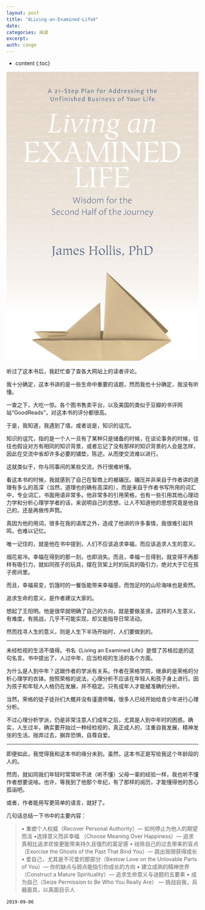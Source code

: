 ```yaml
---
layout: post
title: "《Living-an-Examined-Life》"
date:
categories: 阅读
excerpt:
auth: conge
---
```

* content
{:toc}

![ ](/assets/images/阅读/118382-7d430dc87bc7ab57.png)

听过了这本书后，我赶忙查了查各大网站上的读者评论。

我十分确定，这本书讲的是一些生命中重要的话题，然而我也十分确定，我没有听懂。

一查之下，大吃一惊。各个图书售卖平台，以及美国的类似于豆瓣的书评网站“GoodReads”，对这本书的评分都很高。

于是，我知道，我遇到了墙，或者说是，知识的诅咒。

知识的诅咒，指的是一个人一旦有了某种只是储备的时候，在谈论事务的时候，往往也假设对方有相同的知识背景，或者忘记了没有那样的知识背景的人会是怎样，因此在交流中省却许多必要的铺垫，陈述，从而使交流难以进行。

这就类似于，你与同事间的某些交流，外行很难听懂。

看这本书的时候，我就感到了自己在智商上的被碾压。碾压并非来自于作者讲的道理有多么的高深（当然，道理也的确有高深的），而是来自于作者书写所用的词汇中，专业词汇，书面用语非常多。他非常多的引用荣格，也有一些引用其他心理动力学和分析心理学学者的话，来说明自己的思想，让人不知道他的思想究竟是他自己的，还是再做传声筒。

真因为他的用词，很多在我的语库之外，造成了他讲的许多事情，我很难引起共鸣，也难以记忆。

唯一记住的，就是他在书中提到，人们不应该追求幸福，而应该追求人生的意义。

烟花易冷。幸福在得到的那一刻，也即消失。而且，幸福一旦得到，就变得不再那样有吸引力，就如同孩子的玩具，摆在货架上时的玩具的吸引力，绝对大于它在孩子房间里。

而且，幸福易变，饥饿时的一餐饭能带来幸福感，而饱足时的山珍海味也是索然。

追求生命的意义，是作者建议大家的。

想起了王阳明。他是很早就明确了自己的方向，就是要做圣贤。这样的人生意义，有难度，有挑战，几乎不可能实现，却又能指导日常活动。

然而找寻人生的意义，则是人生下半场开始时，人们要做到的。

---------

未经检视的生活不值得。书名《Living an Examined Life》是借了苏格拉底的这句名言。书中提出了，人过中年，应当检视的生活的各个方面。

为什么是人到中年？这跟作者的学派有关系。作者在荣格学院，继承的是荣格的分析心理学的衣钵。按照荣格的说法，心理分析不应该在年轻人和孩子身上进行。因为孩子和年轻人人格仍在发展，并不稳定。只有成年人才能被准确的分析。

当然，荣格的徒子徒孙们大概并没有谨遵师嘱，很多人已经开始给青少年进行心理分析。

不过心理分析学派，仍是非常注意人们成年之后，尤其是人到中年时的困惑。确实，人生过半，确实要开始过一种经检视的，真正成人的，注重自我发展，精神发张的生活。抛弃过去，摒弃恐惧，自尊自爱。

----

即便如此，我觉得我和这本书的缘分未到。虽然，这本书正是写给我这个年龄段的人的。

然而，就如同我们年轻时常常听不进（听不懂）父母一辈的经验一样，我也听不懂作者想要说啥。也许，等我到了他那个年纪，有了那样的阅历，才能懂得他的苦心孤诣吧。

或者，作者能用写更简单的语言，就好了。

几句话总结一下书中的主要内容：

> • 重塑个人权威（Recover Personal Authority）― 如何停止为他人的期望而活
> •选择意义而非幸福 （Choose Meaning Over Happiness）― 追求真相比追求欢愉更能带来持久且强烈的富足感
> • 祛除自己的过去带来的盲点（Exorcise the Ghosts of the Past That Bind You）― 跳出局限获得成长
> • 爱自己，尤其是不可爱的那部分（Bestow Love on the Unlovable Parts of You）― 你的缺点与弱点能指引你成长的方向
> • 建立成熟的精神世界（Construct a Mature Spirituality）― 追求生命意义与谜题的五要素
> • 成为自己（Seize Permission to Be Who You Really Are） ― 挑战自我，兵器面具，以真面目示人

```
2019-09-06
```
